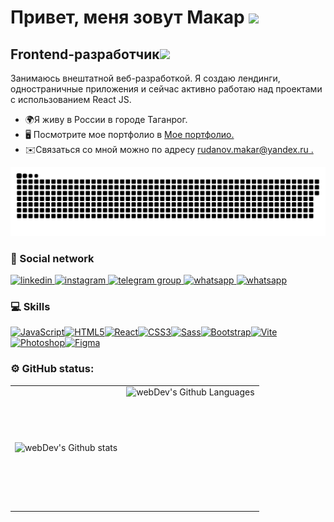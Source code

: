 Привет, меня зовут Макар ![](https://user-images.githubusercontent.com/18350557/176309783-0785949b-9127-417c-8b55-ab5a4333674e.gif)
===================================================================================================================================

Frontend-разработчик<img src="https://media.giphy.com/media/WUlplcMpOCEmTGBtBW/giphy.gif" width="30px">
--------------------

Занимаюсь внештатной веб-разработкой. Я создаю лендинги, одностраничные приложения и сейчас активно работаю над проектами с использованием React JS.

* 🌍Я живу в России в городе Таганрог.
* 🖥️ Посмотрите мое портфолио в [Мое портфолио.](http://...)[](http://...)
* ✉️Связаться со мной можно по адресу [rudanov.makar@yandex.ru .](mailto:rudakov.makar@yandex.ru)[](mailto:rudakov.makar@yandex.ru)


<p align="center">
 <img width="600" src="assets/github-snake.svg" alt="snake"/>
</p>


### 🤝 Social network


  <div id="badges">
    <a href="https://www.linkedin.com/in/makar-rudakov-a3b654271/" target="blank">
      <img src="https://cdn-icons-png.flaticon.com/512/2504/2504799.png" width="40" height="40" alt="linkedin" />
    </a>
    <a href="https://instagram.com/_makkarronn_?igshid=MzNlNGNkZWQ4Mg==" target="blank">
      <img src="https://cdn-icons-png.flaticon.com/128/3955/3955024.png" width="40" height="40" alt="instagram" />
    </a>
     <a href="https://t.me/makarr1" target="blank">
      <img src="https://cdn-icons-png.flaticon.com/512/2111/2111646.png" width="40" height="40" alt="telegram group" />
    </a>
     <a href="https://wa.me/qr/3QVLQPF3WKJMG1" target="blank">
      <img src="https://cdn-icons-png.flaticon.com/128/3670/3670051.png" width="40" height="40" alt="whatsapp" />
    </a>
    <a href="https://discord.com/users/makar.366" target="blank">
      <img src="https://cdn-icons-png.flaticon.com/128/906/906361.png" width="40" height="40" alt="whatsapp" />
    </a>
    
  </div>

### 💻 Skills


<p align="left">
<a href="https://developer.mozilla.org/en-US/docs/Web/JavaScript" target="_blank" rel="noreferrer"><img src="https://raw.githubusercontent.com/danielcranney/readme-generator/main/public/icons/skills/javascript-colored.svg" width="36" height="36" alt="JavaScript" /></a><a href="https://developer.mozilla.org/en-US/docs/Glossary/HTML5" target="_blank" rel="noreferrer"><img src="https://raw.githubusercontent.com/danielcranney/readme-generator/main/public/icons/skills/html5-colored.svg" width="36" height="36" alt="HTML5" /></a><a href="https://reactjs.org/" target="_blank" rel="noreferrer"><img src="https://raw.githubusercontent.com/danielcranney/readme-generator/main/public/icons/skills/react-colored.svg" width="36" height="36" alt="React" /></a><a href="https://www.w3.org/TR/CSS/#css" target="_blank" rel="noreferrer"><img src="https://raw.githubusercontent.com/danielcranney/readme-generator/main/public/icons/skills/css3-colored.svg" width="36" height="36" alt="CSS3" /></a><a href="https://sass-lang.com/" target="_blank" rel="noreferrer"><img src="https://raw.githubusercontent.com/danielcranney/readme-generator/main/public/icons/skills/sass-colored.svg" width="36" height="36" alt="Sass" /></a><a href="https://getbootstrap.com/" target="_blank" rel="noreferrer"><img src="https://raw.githubusercontent.com/danielcranney/readme-generator/main/public/icons/skills/bootstrap-colored.svg" width="36" height="36" alt="Bootstrap" /></a><a href="https://vitejs.dev/" target="_blank" rel="noreferrer"><img src="https://raw.githubusercontent.com/danielcranney/readme-generator/main/public/icons/skills/vite-colored.svg" width="36" height="36" alt="Vite" /></a><a href="https://www.adobe.com/uk/products/photoshop.html" target="_blank" rel="noreferrer"><img src="https://raw.githubusercontent.com/danielcranney/readme-generator/main/public/icons/skills/photoshop-colored.svg" width="36" height="36" alt="Photoshop" /></a><a href="https://www.figma.com/" target="_blank" rel="noreferrer"><img src="https://raw.githubusercontent.com/danielcranney/readme-generator/main/public/icons/skills/figma-colored.svg" width="36" height="36" alt="Figma" /></a>
</p>


### ⚙️ GitHub status:

<table>
  <tr>
    <td>
      <img align="left" src="https://github-readme-stats.vercel.app/api?username=Makar-rd&show_icons=true&hide=&count_private=true&title_color=ffffff&text_color=ffffff&icon_color=000000&bg_color=1e3a8a&hide_border=true&show_icons=true" alt="webDev's Github stats" />
    </td>
    <td>
      <img height="195px" align="right" alt="webDev's Github Languages" src="https://github-readme-stats.vercel.app/api/top-langs/?username=Makar-rd&langs_count=10&title_color=ffffff&text_color=ffffff&icon_color=000000&bg_color=1e3a8a&hide_border=true&locale=en&custom_title=Top%20%Languages" />
    </td>
  </tr>
</table>
